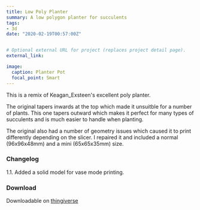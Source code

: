 ```yaml
---
title: Low Poly Planter
summary: A low polygon planter for succulents
tags:
- 3d
date: "2020-02-19T00:57:00Z"


# Optional external URL for project (replaces project detail page).
external_link: 

image:
  caption: Planter Pot
  focal_point: Smart
---
```


This is a remix of Keagan_Exsteen's excellent poly planter.

The original tapers inwards at the top which made it unsuitble for a number of plants. This one tapers outward which makes it perfect for many types of succulents and is much easier to handle when planting.

The original also had a number of geometry issues which caused it to print differently depending on the slicer. I repaired it and included a normal (96x96x48mm) and a mini (65x65x35mm) size.



### Changelog

1.1. Added a solid model for vase mode printing.

### Download 

Downloadable on [thingiverse](https://www.thingiverse.com/thing:2999036)

